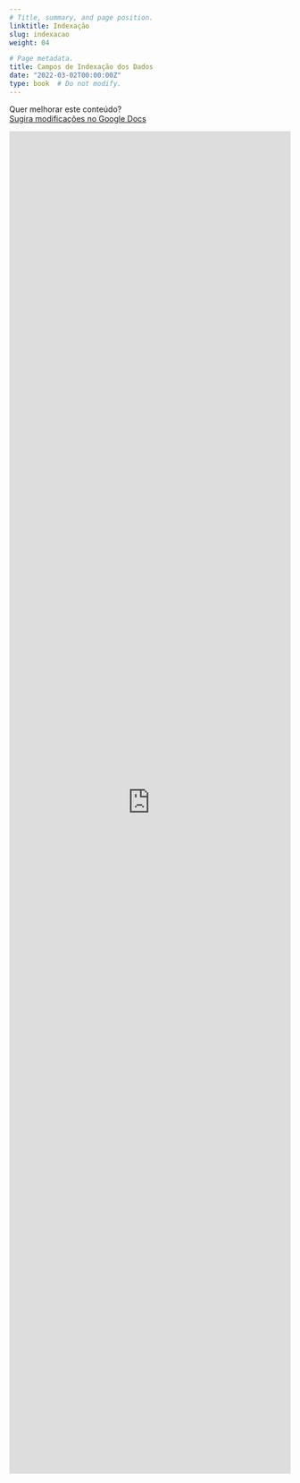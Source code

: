 ```yaml
---
# Title, summary, and page position.
linktitle: Indexação
slug: indexacao
weight: 04

# Page metadata.
title: Campos de Indexação dos Dados
date: "2022-03-02T00:00:00Z"
type: book  # Do not modify.
---
```


Quer melhorar este conteúdo?<br>
[<i class="fa fa-edit" aria-hidden="true"></i> Sugira modificações no Google Docs][edit]

[edit]: https://docs.google.com/document/d/1NxQg02e5A8013TQHtUGeY6-2bGMiIWW7gKhT54qZR2k/edit?usp=sharing

<iframe frameborder="0" style="width: 100%; height: 2400px" src="https://docs.google.com/document/d/e/2PACX-1vSwAD0QFE-ZCo8_S5OpqrpfV31EQ0Np944mPQ0jCHwmwZ3-uzcKMGBj-rMDWSbHOOaeGcWRzcVi7FGO/pub?embedded=true"></iframe>
